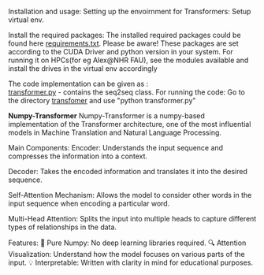 Installation and usage:
Setting up the envoirnment for Transformers:
Setup virtual env.

Install the required packages: The installed required packages could be found here [requirements.txt](https://github.com/AmritanshuV/Numpy-Transformer/blob/main/transformer/requirements.txt).
Please be aware! These packages are set according to the CUDA Driver and python version in your system.
For running it on HPCs(for eg Alex@NHR FAU), see the modules available and install the drives in the virtual env accordingly

The code implementation can be given as :  
[transformer.py](https://github.com/AmritanshuV/Numpy-Transformer/blob/main/transformer/transformer.py) - contains the seq2seq class.
For running the code:
Go to the directory [transfomer](https://github.com/AmritanshuV/Numpy-Transformer/tree/main/transformer) and use "python transformer.py"



**Numpy-Transformer**
Numpy-Transformer is a numpy-based implementation of the Transformer architecture, one of the most influential models in Machine Translation and Natural Language Processing.

Main Components:
Encoder: Understands the input sequence and compresses the information into a context.

Decoder: Takes the encoded information and translates it into the desired sequence.

Self-Attention Mechanism: Allows the model to consider other words in the input sequence when encoding a particular word.

Multi-Head Attention: Splits the input into multiple heads to capture different types of relationships in the data.

Features:
🚀 Pure Numpy: No deep learning libraries required.
🔍 Attention Visualization: Understand how the model focuses on various parts of the input.
💡 Interpretable: Written with clarity in mind for educational purposes.
